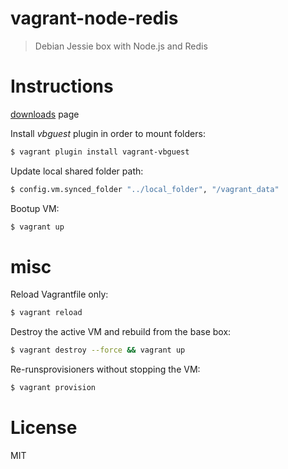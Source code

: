 # vagrant-node-redis

> Debian Jessie box with Node.js and Redis

# Instructions

[downloads](https://www.vagrantup.com/downloads.html) page

Install *vbguest* plugin in order to mount folders:

```bash
$ vagrant plugin install vagrant-vbguest
```

Update local shared folder path:

```bash
$ config.vm.synced_folder "../local_folder", "/vagrant_data"
```

Bootup VM:

```bash
$ vagrant up
```

# misc

Reload Vagrantfile only:

```bash
$ vagrant reload
```

Destroy the active VM and rebuild from the base box:

```bash
$ vagrant destroy --force && vagrant up
```

Re-runsprovisioners without stopping the VM:

```bash
$ vagrant provision
```

# License

MIT
